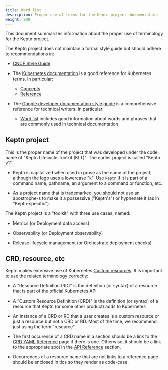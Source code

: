 ```yaml
---
title: Word list
description: Proper use of terms for the Keptn project documentation
weight: 800
---
```


This document summarizes information
about the proper use of terminology for the Keptn project.

The Keptn project does not maintain a formal style guide
but should adhere to recommendations in:

* [CNCF Style Guide](https://github.com/cncf/foundation/blob/main/style-guide.md).

* The [Kubernetes documentation](https://kubernetes.io/docs/home/)
  is a good reference for Kubernetes terms.
   In particular:

  * [Concepts](https://kubernetes.io/docs/concepts/)
  * [Reference](https://kubernetes.io/docs/reference/)

* The [Google developer documentation style guide](https://developers.google.com/style)
  is a comprehensive reference for technical writers.
   In particular:

  * [Word list](https://developers.google.com/style/word-list)
    includes good information about words and phrases
    that are commonly used in technical documentation

## Keptn project

This is the proper name of the project that was developed
under the code name of "Keptn Lifecycle Toolkit (KLT)".
The earlier project is called "Keptn v1".

* Keptn is capitalized when used in prose as the name of the project,
  although the logo uses a lowercase "k".
  Use `keptn` if it is part of a command name, pathname,
  an argument to a command or function, etc.

* As a project name that is trademarked,
  you should not use an apostrophe-s to make it a possessive ("Keptn's")
  or hyphenate it (as in "Keptn-specific").

The Keptn project is a "toolkit" with three use cases, named:

* Metrics (or Deployment data access)

* Observability (or Deployment observability)

* Release lifecycle management (or Orchestrate deployment checks)

## CRD, resource, etc

Keptn makes extensive use of Kubernetes
[Custom resources](https://kubernetes.io/docs/concepts/extend-kubernetes/api-extension/custom-resources/).
It is important to use the related terminology correctly:

* A "Resource Definition (RD)" is the definition (or syntax)
  of a resource that is part of the official Kubernetes API

* A "Custom Resource Definition (CRD)" is the definition
  (or syntax) of a resource that Keptn (or some other product)
  adds to Kubernetes

* An instance of a CRD or RD that a user creates is a custom resource
  or just a resource but not a CRD or RD.
  Most of the time, we recommend just using the term "resource".

* The first occurence of a CRD name in a section should be a link to the
  [CRD YAML Reference](../../../docs/yaml-crd-ref)
  page if there is one.
  Otherwise, it should be a link to the appropriate spot in the
  [API Reference](../../../docs/crd-ref)
  section.

* Occurrences of a resource name that are not links to a reference page
  should be enclosed in tics so they render as code-case.
